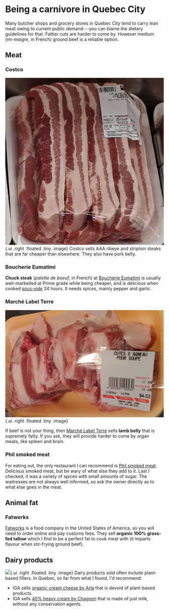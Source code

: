 # Being a carnivore in Quebec City

Many butcher shops and grocery stores in Quebec City tend to carry lean meat owing to current public demand---you can blame the dietary guidelines for that. Fattier cuts are harder to come by. However medium (*mi-maigre*, in French) ground beef is a reliable option.

## Meat

### Costco
![](./static/porkbelly.jpg){.ui .right .floated .tiny .image}
Costco sells AAA ribeye and striploin steaks that are far cheaper than elsewhere. They also have pork belly.

### Boucherie Eumatimi

**Chuck steak** (*palette de boeuf*, in French) at [Boucherie Eumatimi](https://goo.gl/maps/jj4iXi8im8n25Wxv6) is usually well-marbelled at Prime grade while being cheaper, and is delicious when cooked [sous-vide](/sous-vide.html) 24 hours. It needs spices, mainly pepper and garlic.

### Marché Label Terre

![](./static/lambbelly.jpg){.ui .right .floated .tiny .image}

If beef is not your thing, then [Marché Label Terre](http://www.marchelabelterre.com/) sells **lamb belly** that is supremely fatty. If you ask, they will provide harder to come by organ meats, like spleen and brain.

### Phil smoked meat

For eating out, the only restaurant I can recommend is [Phil smoked meat](http://philsmokedmeat.com/). Delicious smoked meat, but be wary of what else they add to it. Last I checked, it was a variety of spices with small amounts of sugar. The waitresses are not always well informed, so ask the owner directly as to what else goes in the meat.

## Animal fat

### Fatworks

[Fatworks](https://fatworksfoods.com/) is a food company in the United States of America, so you will need to order online and pay customs fees. They sell **organic 100% grass-fed tallow** which I find to be a perfect fat to cook meat with (it imparts flavour when stir-frying ground beef).

## Dairy products
![](https://www.arlafoods.ca/4abb83/contentassets/e43b8d30fe744519b89bdd69d72cfdf3/arla_organic_cc_300x225.png?preset=3col-desktop){.ui .right .floated .tiny .image}
Dairy products sold often include plant-based fillers. In Quebec, so far from what I found, I'd recommend:

* IGA sells [organic cream cheese by Arla](https://www.arlafoods.ca/our-brands/arla-cream-cheese/) that is devoid of plant-based products.
* IGA sells [40% heavy cream by Chagnon](http://laiteriechagnon.com/en/creme-40.php) that is made of just milk, without any conservation agents.


